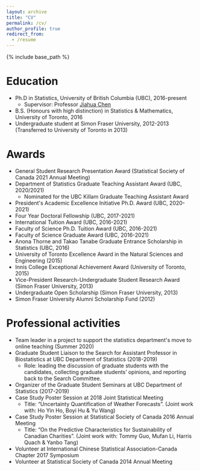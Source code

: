 ```yaml
---
layout: archive
title: "CV"
permalink: /cv/
author_profile: true
redirect_from:
  - /resume
---
```


{% include base_path %}

Education
======
* Ph.D in Statistics, University of British Columbia (UBC), 2016-present
  * Supervisor: Professor [Jiahua Chen](https://www.stat.ubc.ca/~jhchen/)
* B.S. (Honours with high distinction) in Statistics & Mathematics, University of Toronto, 2016
* Undergraduate student at Simon Fraser University, 2012-2013 (Transferred to University of Toronto in 2013)

Awards
======
* General Student Research Presentation Award (Statistical Society of Canada 2021 Annual Meeting)
* Department of Statistics Graduate Teaching Assistant Award (UBC, 2020/2021)
  * Nominated for the UBC Killam Graduate Teaching Assistant Award
* President's Academic Excellence Initiative Ph.D. Award (UBC, 2020-2021)
* Four Year Doctoral Fellowship (UBC, 2017-2021)
* International Tuition Award (UBC, 2016-2021)
* Faculty of Science Ph.D. Tuition Award (UBC, 2016-2021)
* Faculty of Science Graduate Award (UBC, 2016-2021)
* Anona Thorne and Takao Tanabe Graduate Entrance Scholarship in Statistics (UBC, 2016)
* University of Toronto Excellence Award in the Natural Sciences and Engineering (2015)
* Innis College Exceptional Achievement Award (University of Toronto, 2015)
* Vice-President Research-Undergraduate Student Research Award (Simon Fraser University, 2013)
* Undergraduate Open Scholarship (Simon Fraser University, 2013)
* Simon Fraser University Alumni Scholarship Fund (2012)

Professional activities
======
* Team leader in a project to support the statistics department's move to online teaching (Summer 2020)
* Graduate Student Liaison to the Search for Assistant Professor in Biostatistics at UBC Department of Statistics (2018-2019)
  * Role: leading the discussion of graduate students with the candidates, collecting graduate students’ opinions, and reporting back to the Search Committee.
* Organizer of the Graduate Student Seminars at UBC Department of Statistics (2017-2019)
* Case Study Poster Session at 2018 Joint Statistical Meeting
  * Title: “Uncertainty Quantification of Weather Forecasts”. (Joint work with: Ho Yin Ho, Boyi Hu & Yu Wang)
* Case Study Poster Session at Statistical Society of Canada 2016 Annual Meeting
  * Title: “On the Predictive Characteristics for Sustainability of Canadian Charities”. (Joint work with: Tommy Guo, Mufan Li, Harris Quach & Yanbo Tang)
* Volunteer at International Chinese Statistical Association-Canada Chapter 2017 Symposium
* Volunteer at Statistical Society of Canada 2014 Annual Meeting

